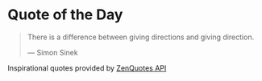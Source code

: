 # Quote of the Day

<!-- QUOTE_START -->
> There is a difference between giving directions and giving direction.
>
> — Simon Sinek

Inspirational quotes provided by <a href="https://zenquotes.io/" target="_blank">ZenQuotes API</a>
<!-- QUOTE_END -->